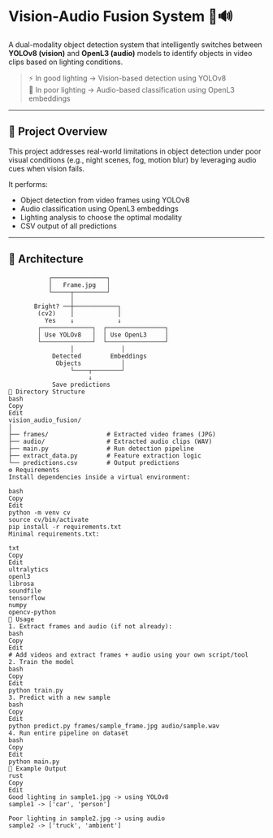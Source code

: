 # Vision-Audio Fusion System 🎥🔊

A dual-modality object detection system that intelligently switches between **YOLOv8 (vision)** and **OpenL3 (audio)** models to identify objects in video clips based on lighting conditions.

> ⚡️ In good lighting → Vision-based detection using YOLOv8  
> 🌙 In poor lighting → Audio-based classification using OpenL3 embeddings

---

## 📌 Project Overview

This project addresses real-world limitations in object detection under poor visual conditions (e.g., night scenes, fog, motion blur) by leveraging audio cues when vision fails.

It performs:
- Object detection from video frames using YOLOv8
- Audio classification using OpenL3 embeddings
- Lighting analysis to choose the optimal modality
- CSV output of all predictions

---

## 🧠 Architecture

```text
           ┌───────────────┐
           │   Frame.jpg   │
           └─────┬─────────┘
                 │
       Bright? ──┼────────────┐
        (cv2)    │            │
          Yes    ↓            ↓
        ┌──────────────┐  ┌────────────────┐
        │ Use YOLOv8   │  │ Use OpenL3     │
        └──────────────┘  └────────────────┘
                 │             │
            Detected        Embeddings
             Objects           │
                 └────┬────────┘
                      ↓
            Save predictions
📁 Directory Structure
bash
Copy
Edit
vision_audio_fusion/
│
├── frames/                # Extracted video frames (JPG)
├── audio/                 # Extracted audio clips (WAV)
├── main.py                # Run detection pipeline
├── extract_data.py        # Feature extraction logic
└── predictions.csv        # Output predictions
⚙️ Requirements
Install dependencies inside a virtual environment:

bash
Copy
Edit
python -m venv cv
source cv/bin/activate
pip install -r requirements.txt
Minimal requirements.txt:

txt
Copy
Edit
ultralytics
openl3
librosa
soundfile
tensorflow
numpy
opencv-python
🚀 Usage
1. Extract frames and audio (if not already):
bash
Copy
Edit
# Add videos and extract frames + audio using your own script/tool
2. Train the model
bash
Copy
Edit
python train.py
3. Predict with a new sample
bash
Copy
Edit
python predict.py frames/sample_frame.jpg audio/sample.wav
4. Run entire pipeline on dataset
bash
Copy
Edit
python main.py
🧪 Example Output
rust
Copy
Edit
Good lighting in sample1.jpg -> using YOLOv8
sample1 -> ['car', 'person']

Poor lighting in sample2.jpg -> using audio
sample2 -> ['truck', 'ambient']
